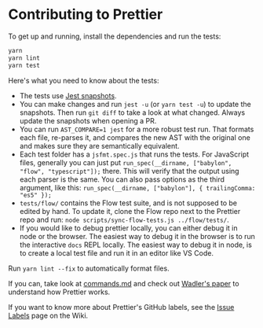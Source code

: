 # Contributing to Prettier

To get up and running, install the dependencies and run the tests:

```bash
yarn
yarn lint
yarn test
```

Here's what you need to know about the tests:

* The tests use [Jest snapshots](https://facebook.github.io/jest/docs/en/snapshot-testing.html).
* You can make changes and run `jest -u` (or `yarn test -u`) to update the snapshots. Then run `git diff` to take a look at what changed. Always update the snapshots when opening a PR.
* You can run `AST_COMPARE=1 jest` for a more robust test run. That formats each file, re-parses it, and compares the new AST with the original one and makes sure they are semantically equivalent.
* Each test folder has a `jsfmt.spec.js` that runs the tests. For JavaScript files, generally you can just put `run_spec(__dirname, ["babylon", "flow", "typescript"]);` there. This will verify that the output using each parser is the same. You can also pass options as the third argument, like this: `run_spec(__dirname, ["babylon"], { trailingComma: "es5" });`
* `tests/flow/` contains the Flow test suite, and is not supposed to be edited by hand. To update it, clone the Flow repo next to the Prettier repo and run: `node scripts/sync-flow-tests.js ../flow/tests/`.
* If you would like to debug prettier locally, you can either debug it in node or the browser. The easiest way to debug it in the browser is to run the interactive `docs` REPL locally. The easiest way to debug it in node, is to create a local test file and run it in an editor like VS Code.

Run `yarn lint --fix` to automatically format files.

If you can, take look at [commands.md](commands.md) and check out [Wadler's paper](http://homepages.inf.ed.ac.uk/wadler/papers/prettier/prettier.pdf) to understand how Prettier works.

If you want to know more about Prettier's GitHub labels, see the [Issue Labels](https://github.com/prettier/prettier/wiki/Issue-Labels) page on the Wiki.
